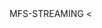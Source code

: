 <!DOCTIPE>
<html lang="pt-br">

  <head>
    <tittle>MFS-STREAMING</tittle>
    
  </head>
  <body>
   < 
    
  </body>
</html>
